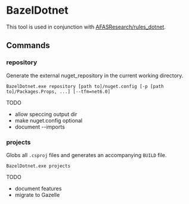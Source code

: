# BazelDotnet

This tool is used in conjunction with [AFASResearch/rules_dotnet](https://github.com/AFASResearch/rules_dotnet).

## Commands

### repository
Generate the external nuget_repository in the current working directory.
```
BazelDotnet.exe repository [path to]/nuget.config [-p [path to]/Packages.Props, ...] [--tfm=net6.0]
```

TODO
* allow speccing output dir
* make nuget.config optional
* document --imports

### projects
Globs all `.csproj` files and generates an accompanying `BUILD` file.
```
BazelDotnet.exe projects
```
TODO
* document features
* migrate to Gazelle
